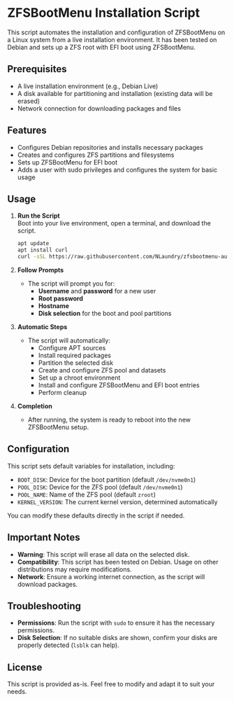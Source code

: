 # ZFSBootMenu Installation Script

This script automates the installation and configuration of ZFSBootMenu on a Linux system from a live installation environment. It has been tested on Debian and sets up a ZFS root with EFI boot using ZFSBootMenu.

## Prerequisites

- A live installation environment (e.g., Debian Live)
- A disk available for partitioning and installation (existing data will be erased)
- Network connection for downloading packages and files

## Features

- Configures Debian repositories and installs necessary packages
- Creates and configures ZFS partitions and filesystems
- Sets up ZFSBootMenu for EFI boot
- Adds a user with sudo privileges and configures the system for basic usage

## Usage

1. **Run the Script**  
   Boot into your live environment, open a terminal, and download the script.

   ```bash
   apt update
   apt install curl
   curl -sSL https://raw.githubusercontent.com/NLaundry/zfsbootmenu-autoinstaller/main/setup-zfsbootmenu.sh | bash
   ```

3. **Follow Prompts**  
   - The script will prompt you for:
     - **Username** and **password** for a new user
     - **Root password**
     - **Hostname**
     - **Disk selection** for the boot and pool partitions

4. **Automatic Steps**  
   - The script will automatically:
     - Configure APT sources
     - Install required packages
     - Partition the selected disk
     - Create and configure ZFS pool and datasets
     - Set up a chroot environment
     - Install and configure ZFSBootMenu and EFI boot entries
     - Perform cleanup

5. **Completion**  
   - After running, the system is ready to reboot into the new ZFSBootMenu setup.

## Configuration

This script sets default variables for installation, including:

- `BOOT_DISK`: Device for the boot partition (default `/dev/nvme0n1`)
- `POOL_DISK`: Device for the ZFS pool (default `/dev/nvme0n1`)
- `POOL_NAME`: Name of the ZFS pool (default `zroot`)
- `KERNEL_VERSION`: The current kernel version, determined automatically

You can modify these defaults directly in the script if needed.

## Important Notes

- **Warning**: This script will erase all data on the selected disk.
- **Compatibility**: This script has been tested on Debian. Usage on other distributions may require modifications.
- **Network**: Ensure a working internet connection, as the script will download packages.

## Troubleshooting

- **Permissions**: Run the script with `sudo` to ensure it has the necessary permissions.
- **Disk Selection**: If no suitable disks are shown, confirm your disks are properly detected (`lsblk` can help).

## License

This script is provided as-is. Feel free to modify and adapt it to suit your needs.
